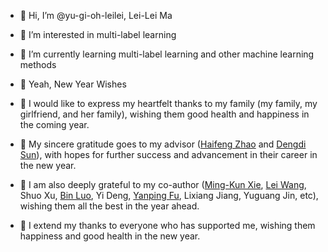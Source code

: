 - 👋 Hi, I’m @yu-gi-oh-leilei, Lei-Lei Ma
- 👀 I’m interested in multi-label learning
- 🌱 I’m currently learning multi-label learning and other machine learning methods

- 💞️ Yeah, New Year Wishes
- 💞️ I would like to express my heartfelt thanks to my family (my family, my girlfriend, and her family), wishing them good health and happiness in the coming year.
- 💞️ My sincere gratitude goes to my advisor ([Haifeng Zhao](https://scholar.google.com/citations?user=SWUHieAAAAAJ&hl=en) and [Dengdi Sun](https://scholar.google.com/citations?user=tuayA3cAAAAJ&hl=en)), with hopes for further success and advancement in their career in the new year.
- 💞️ I am also deeply grateful to my co-author ([Ming-Kun Xie](https://xiemk.github.io/), [Lei Wang](https://github.com/yu-gi-oh-leilei/SpliceMix), Shuo Xu, [Bin Luo](https://scholar.google.com/citations?user=0qaDapcAAAAJ&hl=en&oi=ao), Yi Deng, [Yanping Fu](https://scholar.google.com/citations?user=40mWlDYAAAAJ&hl=en), Lixiang Jiang, Yuguang Jin, etc), wishing them all the best in the year ahead.
- 💞️ I extend my thanks to everyone who has supported me, wishing them happiness and good health in the new year.


<!---
yu-gi-oh-leilei/yu-gi-oh-leilei is a ✨ special ✨ repository because its `README.md` (this file) appears on your GitHub profile.
You can click the Preview link to take a look at your changes.
- 💞️ I’m looking to collaborate on ...
- 📫 How to reach me ...
--->
